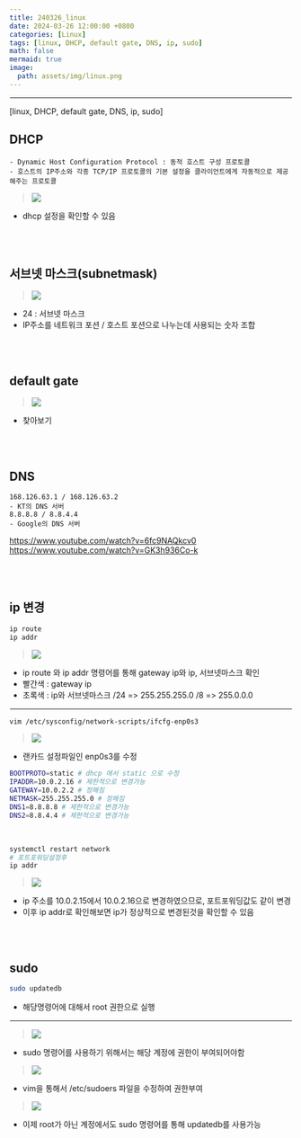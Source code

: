 ```yaml
---
title: 240326_linux
date: 2024-03-26 12:00:00 +0800
categories: [Linux]
tags: [linux, DHCP, default gate, DNS, ip, sudo]
math: false
mermaid: true
image:
  path: assets/img/linux.png
---
```


<hr style="border:1px solid white">
[linux, DHCP, default gate, DNS, ip, sudo]

## DHCP
```
- Dynamic Host Configuration Protocol : 동적 호스트 구성 프로토콜
- 호스트의 IP주소와 각종 TCP/IP 프로토콜의 기본 설정을 클라이언트에게 자동적으로 제공해주는 프로토콜
```
> ![](https://velog.velcdn.com/images/alphathx/post/9d86156d-fcf2-4b5c-93f9-bdb192eae609/image.PNG)
- dhcp 설정을 확인할 수 있음

<br/><br/>

## 서브넷 마스크(subnetmask)

>![](https://velog.velcdn.com/images/alphathx/post/d58d4875-f2e7-48a8-8a5d-502787745ac5/image.PNG)
- 24 : 서브넷 마스크
- IP주소를 네트워크 포션 / 호스트 포션으로 나누는데 사용되는 숫자 조합

<br/><br/>

## default gate
> ![](https://velog.velcdn.com/images/alphathx/post/64b3ba97-07cd-472d-9cd8-a3f40189c1db/image.PNG)
- 찾아보기

<br/><br/>

## DNS
```
168.126.63.1 / 168.126.63.2
- KT의 DNS 서버
8.8.8.8 / 8.8.4.4
- Google의 DNS 서버
```
https://www.youtube.com/watch?v=6fc9NAQkcv0
https://www.youtube.com/watch?v=GK3h936Co-k

<br/><br/>

## ip 변경
```bash
ip route
ip addr
```
>![](https://velog.velcdn.com/images/alphathx/post/2be320b6-29c0-405d-be2d-69ff01ece839/image.PNG)
- ip route 와 ip addr 명령어를 통해 gateway ip와 ip, 서브넷마스크 확인
- 빨간색 : gateway ip
- 초록색 : ip와 서브넷마스크
/24 => 255.255.255.0
/8 => 255.0.0.0

<hr style="border:1px solid white">

```bash
vim /etc/sysconfig/network-scripts/ifcfg-enp0s3
```
> ![](https://velog.velcdn.com/images/alphathx/post/b550037f-2fb5-46ae-9e6d-be75a735cb6b/image.PNG)
- 랜카드 설정파일인 enp0s3를 수정
```bash
BOOTPROTO=static # dhcp 에서 static 으로 수정
IPADDR=10.0.2.16 # 제한적으로 변경가능
GATEWAY=10.0.2.2 # 정해짐
NETMASK=255.255.255.0 # 정해짐
DNS1=8.8.8.8 # 제한적으로 변경가능
DNS2=8.8.4.4 # 제한적으로 변경가능
```

<br/>

```bash
systemctl restart network
# 포트포워딩설정후
ip addr
```
> ![](https://velog.velcdn.com/images/alphathx/post/a23e01b7-c7e8-43f4-9bd7-e0d37cf85384/image.PNG)
- ip 주소를 10.0.2.15에서 10.0.2.16으로 변경하였으므로, 포트포워딩값도 같이 변경
- 이후 ip addr로 확인해보면 ip가 정상적으로 변경된것을 확인할 수 있음


<br/><br/>

## sudo
```bash
sudo updatedb
```
- 해당명령어에 대해서 root 권한으로 실행

<hr style="border:1px solid white">

> ![](https://velog.velcdn.com/images/alphathx/post/46e0abd3-eebf-4193-8eca-24d7c7162d00/image.PNG)
- sudo 명령어를 사용하기 위해서는 해당 계정에 권한이 부여되어야함

>![](https://velog.velcdn.com/images/alphathx/post/208f12cf-ea46-477b-b4eb-7a1440f4ab81/image.PNG)
- vim을 통해서 /etc/sudoers 파일을 수정하여 권한부여

> ![](https://velog.velcdn.com/images/alphathx/post/01e370d5-e4bc-4e6f-bfe7-13803aca07b0/image.PNG)
- 이제 root가 아닌 계정에서도 sudo 명령어를 통해 updatedb를 사용가능